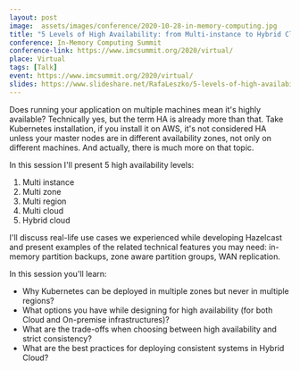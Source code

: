 ```yaml
---
layout: post
image:  assets/images/conference/2020-10-28-in-memory-computing.jpg
title: "5 Levels of High Availability: from Multi-instance to Hybrid Cloud"
conference: In-Memory Computing Summit
conference-link: https://www.imcsummit.org/2020/virtual/
place: Virtual
tags: [Talk]
event: https://www.imcsummit.org/2020/virtual/
slides: https://www.slideshare.net/RafaLeszko/5-levels-of-high-availability-from-multi-instance-to-hybrid-cloud
---
```


Does running your application on multiple machines mean it's highly available? Technically yes, but the term HA is already more than that. Take Kubernetes installation, if you install it on AWS, it's not considered HA unless your master nodes are in different availability zones, not only on different machines. And actually, there is much more on that topic.

In this session I'll present 5 high availability levels:
1. Multi instance
2. Multi zone
3. Multi region
4. Multi cloud
5. Hybrid cloud

I'll discuss real-life use cases we experienced while developing Hazelcast and present examples of the related technical features you may need: in-memory partition backups, zone aware partition groups, WAN replication.

In this session you'll learn:
- Why Kubernetes can be deployed in multiple zones but never in multiple regions?
- What options you have while designing for high availability (for both Cloud and On-premise infrastructures)?
- What are the trade-offs when choosing between high availability and strict consistency?
- What are the best practices for deploying consistent systems in Hybrid Cloud?

